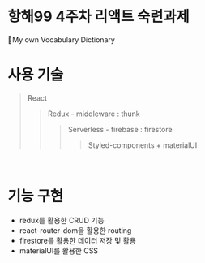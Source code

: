 # 항해99 4주차 리액트 숙련과제

📙My own Vocabulary Dictionary
<br>

# 사용 기술
> React <br>
>> Redux - middleware : thunk <br>
> >> Serverless - firebase : firestore <br>
> > >> Styled-components + materialUI
<br>

# 기능 구현
- redux를 활용한 CRUD 기능
- react-router-dom을 활용한 routing
- firestore를 활용한 데이터 저장 및 활용
- materialUI를 활용한 CSS 
